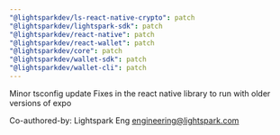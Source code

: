 ```yaml
---
"@lightsparkdev/ls-react-native-crypto": patch
"@lightsparkdev/lightspark-sdk": patch
"@lightsparkdev/react-native": patch
"@lightsparkdev/react-wallet": patch
"@lightsparkdev/core": patch
"@lightsparkdev/wallet-sdk": patch
"@lightsparkdev/wallet-cli": patch
---
```


Minor tsconfig update
Fixes in the react native library to run with older versions of expo

Co-authored-by: Lightspark Eng <engineering@lightspark.com>
